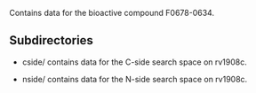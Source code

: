 Contains data for the bioactive compound F0678-0634.

## Subdirectories

- cside/ contains data for the C-side search space on rv1908c.

- nside/ contains data for the N-side search space on rv1908c.

